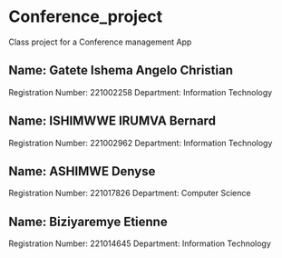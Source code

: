 
# Conference_project
Class project for a Conference management App <br>
## Name: Gatete Ishema Angelo Christian
   Registration Number: 221002258
   Department: Information Technology

## Name:  ISHIMWWE IRUMVA Bernard
   Registration Number: 221002962
   Department: Information Technology

## Name:  ASHIMWE Denyse
   Registration Number: 221017826
   Department: Computer Science

## Name:  Biziyaremye Etienne
   Registration Number: 221014645 
   Department: Information Technology

